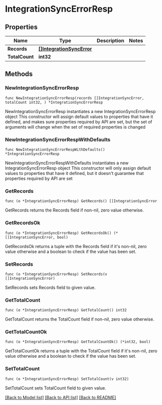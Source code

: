 # IntegrationSyncErrorResp

## Properties

Name | Type | Description | Notes
------------ | ------------- | ------------- | -------------
**Records** | [**[]IntegrationSyncError**](IntegrationSyncError.md) |  | 
**TotalCount** | **int32** |  | 

## Methods

### NewIntegrationSyncErrorResp

`func NewIntegrationSyncErrorResp(records []IntegrationSyncError, totalCount int32, ) *IntegrationSyncErrorResp`

NewIntegrationSyncErrorResp instantiates a new IntegrationSyncErrorResp object
This constructor will assign default values to properties that have it defined,
and makes sure properties required by API are set, but the set of arguments
will change when the set of required properties is changed

### NewIntegrationSyncErrorRespWithDefaults

`func NewIntegrationSyncErrorRespWithDefaults() *IntegrationSyncErrorResp`

NewIntegrationSyncErrorRespWithDefaults instantiates a new IntegrationSyncErrorResp object
This constructor will only assign default values to properties that have it defined,
but it doesn't guarantee that properties required by API are set

### GetRecords

`func (o *IntegrationSyncErrorResp) GetRecords() []IntegrationSyncError`

GetRecords returns the Records field if non-nil, zero value otherwise.

### GetRecordsOk

`func (o *IntegrationSyncErrorResp) GetRecordsOk() (*[]IntegrationSyncError, bool)`

GetRecordsOk returns a tuple with the Records field if it's non-nil, zero value otherwise
and a boolean to check if the value has been set.

### SetRecords

`func (o *IntegrationSyncErrorResp) SetRecords(v []IntegrationSyncError)`

SetRecords sets Records field to given value.


### GetTotalCount

`func (o *IntegrationSyncErrorResp) GetTotalCount() int32`

GetTotalCount returns the TotalCount field if non-nil, zero value otherwise.

### GetTotalCountOk

`func (o *IntegrationSyncErrorResp) GetTotalCountOk() (*int32, bool)`

GetTotalCountOk returns a tuple with the TotalCount field if it's non-nil, zero value otherwise
and a boolean to check if the value has been set.

### SetTotalCount

`func (o *IntegrationSyncErrorResp) SetTotalCount(v int32)`

SetTotalCount sets TotalCount field to given value.



[[Back to Model list]](../README.md#documentation-for-models) [[Back to API list]](../README.md#documentation-for-api-endpoints) [[Back to README]](../README.md)


